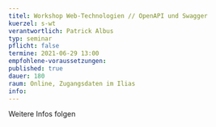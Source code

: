 ```yaml
---
titel: Workshop Web-Technologien // OpenAPI und Swagger
kuerzel: s-wt
verantwortlich: Patrick Albus
typ: seminar
pflicht: false
termine: 2021-06-29 13:00
empfohlene-voraussetzungen: 
published: true
dauer: 180
raum: Online, Zugangsdaten im Ilias
info: 
---
```


Weitere Infos folgen

